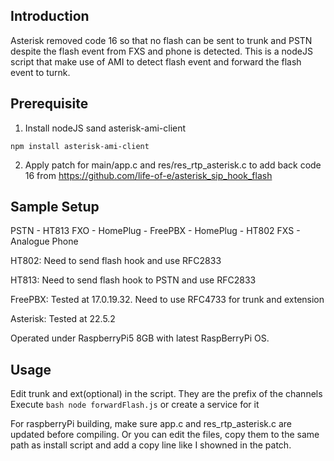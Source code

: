 Introduction
------------
Asterisk removed code 16 so that no flash can be sent to trunk and PSTN despite the flash event from FXS and phone is detected.
This is a nodeJS script that make use of AMI to detect flash event and forward the flash event to turnk.


Prerequisite
------------
1. Install nodeJS sand asterisk-ami-client
```nodeJS
npm install asterisk-ami-client
```
2. Apply patch for main/app.c and res/res_rtp_asterisk.c to add back code 16 from https://github.com/life-of-e/asterisk_sip_hook_flash

Sample Setup
------------
PSTN - HT813 FXO - HomePlug - FreePBX - HomePlug - HT802 FXS - Analogue Phone

HT802: Need to send flash hook and use RFC2833

HT813: Need to send flash hook to PSTN and use RFC2833

FreePBX: Tested at 17.0.19.32. Need to use RFC4733 for trunk and extension

Asterisk: Tested at 22.5.2

Operated under RaspberryPi5 8GB with latest RaspBerryPi OS.

Usage
-----
Edit trunk and ext(optional) in the script. They are the prefix of the channels
Execute ```bash node forwardFlash.js``` or create a service for it

For raspberryPi building, make sure app.c and res_rtp_asterisk.c are updated before compiling. Or you can edit the files, copy them to the same path as install script and add a copy line like I showned in the patch. 

